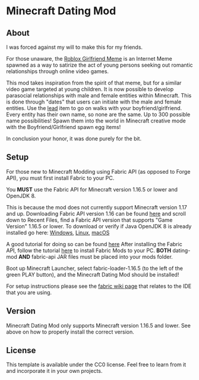 # Minecraft Dating Mod

## About

I was forced against my will to make this for my friends.

For those unaware,
the [Roblox Girlfriend Meme](https://imgflip.com/tag/roblox+girlfriend) is an Internet Meme
spawned as a way to satirize the act of young persons seeking out romantic relationships through online video games.

This mod takes inspiration from the spirit of that meme, but for a similar video game targeted at young children. 
It is now possible to develop parasocial relationships with male and female entities within Minecraft. 
This is done through "dates" that users can initiate with the male and female entities.
Use the [lead](https://minecraft.fandom.com/wiki/Lead) item to go on walks with your boyfriend/girlfriend.
Every entity has their own name, so none are the same. Up to 300 possible name possibilities! 
Spawn them into the world in Minecraft creative mode with the Boyfriend/Girlfriend spawn egg items!

In conclusion your honor, it was done purely for the bit.

## Setup

For those new to Minecraft Modding using Fabric API (as opposed to Forge API), you must first install Fabric to your PC.

You **MUST** use the Fabric API for Minecraft version 1.16.5 or lower and OpenJDK 8.

This is because the mod does not currently support
Minecraft version 1.17 and up. Downloading Fabric API version 1.16 can be found [here](https://www.curseforge.com/minecraft/mc-mods/fabric-api/files)
and scroll down to Recent Files, find a Fabric API version that supports "Game Version" 1.16.5 or lower. To download or verify if Java OpenJDK 8 is
already installed go here: [Windows](https://fabricmc.net/wiki/player:tutorials:java:windows),
[Linux](https://fabricmc.net/wiki/player:tutorials:java:linux), [macOS](https://fabricmc.net/wiki/player:tutorials:java:mac)

A good tutorial for doing so can be found [here](https://shockbyte.com/billing/knowledgebase/212/How-to-install-FabricMC-on-your-PC.html)
After installing the Fabric API, follow the tutorial [here](https://shockbyte.com/billing/knowledgebase/213/How-to-install-Fabric-Mods-on-your-PC.html)
to install Fabric Mods to your PC. **BOTH** dating-mod **AND** fabric-api JAR files must be placed into your mods folder.

Boot up Minecraft Launcher, select fabric-loader-1.16.5 (to the left of the green PLAY button), and the Minecraft Dating Mod should be installed!


For setup instructions please see the [fabric wiki page](https://fabricmc.net/wiki/tutorial:setup)
that relates to the IDE that you are using.

## Version

Minecraft Dating Mod only supports Minecraft version 1.16.5 and lower. See above on how to properly install the correct version.

## License

This template is available under the CC0 license. Feel free to learn from it and incorporate it in your own projects.

